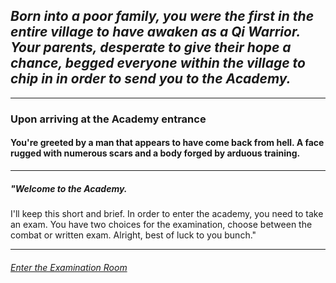 ## _Born into a poor family, you were the first in the entire village to have awaken as a Qi Warrior. Your parents, desperate to give their hope a chance, begged everyone within the village to chip in in order to send you to the Academy._

---
### **Upon arriving at the Academy entrance**
#### You're greeted by a man that appears to have come back from hell. A face rugged with numerous scars and a body forged by arduous training.

---
##### "Welcome to the Academy.  
I'll keep this short and brief. In order to enter the academy, you need to take an exam. You have two choices for the examination, choose between the combat or written exam. Alright, best of luck to you bunch."  

---
###### [Enter the Examination Room](exam.md)